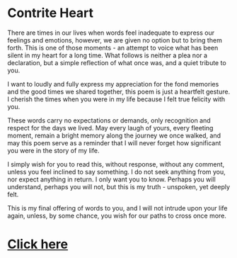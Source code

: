 # Contrite Heart
There are times in our lives when words feel inadequate to express our feelings and emotions, however, we are given no option but to bring them forth. This is one of those moments - an attempt to voice what has been silent in my heart for a long time. What follows is neither a plea nor a declaration, but a simple reflection of what once was, and a quiet tribute to you.


I want to loudly and fully express my appreciation for the fond memories and the good times we shared together, this poem is just a heartfelt gesture. I cherish the times when you were in my life because I felt true felicity with you.


These words carry no expectations or demands, only recognition and respect for the days we lived. May every laugh of yours, every fleeting moment, remain a bright memory along the journey we once walked, and may this poem serve as a reminder that I will never forget how significant you were in the story of my life.


I simply wish for you to read this, without response, without any comment, unless you feel inclined to say something. I do not seek anything from you, nor expect anything in return. I only want you to know. Perhaps you will understand, perhaps you will not, but this is my truth - unspoken, yet deeply felt. 


This is my final offering of words to you, and I will not intrude upon your life again, unless, by some chance, you wish for our paths to cross once more.
# [Click here](https://github.com/6A7573743469736162656C/Contrite-Heart/blob/main/contrite-heart.pdf)
